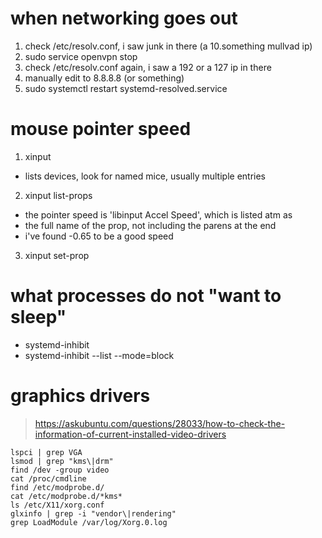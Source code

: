 # when networking goes out
1. check /etc/resolv.conf, i saw junk in there (a 10.something mullvad ip)
2.
    sudo service openvpn stop
3. check /etc/resolv.conf again, i saw a 192 or a 127 ip in there
4. manually edit to 8.8.8.8 (or something)
5.
    sudo systemctl restart systemd-resolved.service

# mouse pointer speed
1. xinput
  - lists devices, look for named mice, usually multiple entries
2. xinput list-props <id>
  - the pointer speed is 'libinput Accel Speed', which is listed atm as
  - the full name of the prop, not including the parens at the end
  - i've found -0.65 to be a good speed
3. xinput set-prop <id> <prop> <value>

# what processes do not "want to sleep"
- systemd-inhibit
- systemd-inhibit --list --mode=block


# graphics drivers

> https://askubuntu.com/questions/28033/how-to-check-the-information-of-current-installed-video-drivers

    lspci | grep VGA
    lsmod | grep "kms\|drm"
    find /dev -group video
    cat /proc/cmdline
    find /etc/modprobe.d/
    cat /etc/modprobe.d/*kms*
    ls /etc/X11/xorg.conf
    glxinfo | grep -i "vendor\|rendering"
    grep LoadModule /var/log/Xorg.0.log


